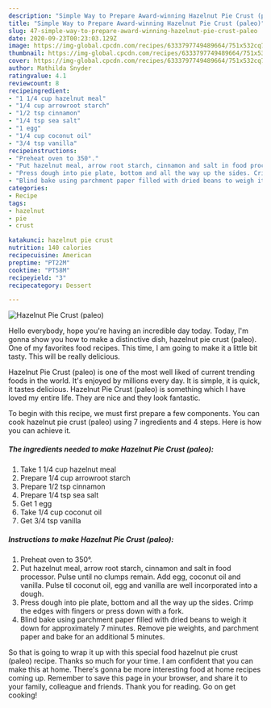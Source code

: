```yaml
---
description: "Simple Way to Prepare Award-winning Hazelnut Pie Crust (paleo)"
title: "Simple Way to Prepare Award-winning Hazelnut Pie Crust (paleo)"
slug: 47-simple-way-to-prepare-award-winning-hazelnut-pie-crust-paleo
date: 2020-09-23T00:23:03.129Z
image: https://img-global.cpcdn.com/recipes/6333797749489664/751x532cq70/hazelnut-pie-crust-paleo-recipe-main-photo.jpg
thumbnail: https://img-global.cpcdn.com/recipes/6333797749489664/751x532cq70/hazelnut-pie-crust-paleo-recipe-main-photo.jpg
cover: https://img-global.cpcdn.com/recipes/6333797749489664/751x532cq70/hazelnut-pie-crust-paleo-recipe-main-photo.jpg
author: Mathilda Snyder
ratingvalue: 4.1
reviewcount: 8
recipeingredient:
- "1 1/4 cup hazelnut meal"
- "1/4 cup arrowroot starch"
- "1/2 tsp cinnamon"
- "1/4 tsp sea salt"
- "1 egg"
- "1/4 cup coconut oil"
- "3/4 tsp vanilla"
recipeinstructions:
- "Preheat oven to 350°."
- "Put hazelnut meal, arrow root starch, cinnamon and salt in food processor. Pulse until no clumps remain. Add egg, coconut oil and vanilla. Pulse til coconut oil, egg and vanilla are well incorporated into a dough."
- "Press dough into pie plate, bottom and all the way up the sides. Crimp the edges with fingers or press down with a fork."
- "Blind bake using parchment paper filled with dried beans to weigh it down for approximately 7 minutes. Remove pie weights, and parchment paper and bake for an additional 5 minutes."
categories:
- Recipe
tags:
- hazelnut
- pie
- crust

katakunci: hazelnut pie crust 
nutrition: 140 calories
recipecuisine: American
preptime: "PT22M"
cooktime: "PT58M"
recipeyield: "3"
recipecategory: Dessert

---
```



![Hazelnut Pie Crust (paleo)](https://img-global.cpcdn.com/recipes/6333797749489664/751x532cq70/hazelnut-pie-crust-paleo-recipe-main-photo.jpg)

Hello everybody, hope you're having an incredible day today. Today, I'm gonna show you how to make a distinctive dish, hazelnut pie crust (paleo). One of my favorites food recipes. This time, I am going to make it a little bit tasty. This will be really delicious.

Hazelnut Pie Crust (paleo) is one of the most well liked of current trending foods in the world. It's enjoyed by millions every day. It is simple, it is quick, it tastes delicious. Hazelnut Pie Crust (paleo) is something which I have loved my entire life. They are nice and they look fantastic.




To begin with this recipe, we must first prepare a few components. You can cook hazelnut pie crust (paleo) using 7 ingredients and 4 steps. Here is how you can achieve it.

##### The ingredients needed to make Hazelnut Pie Crust (paleo):

1. Take 1 1/4 cup hazelnut meal
1. Prepare 1/4 cup arrowroot starch
1. Prepare 1/2 tsp cinnamon
1. Prepare 1/4 tsp sea salt
1. Get 1 egg
1. Take 1/4 cup coconut oil
1. Get 3/4 tsp vanilla




##### Instructions to make Hazelnut Pie Crust (paleo):

1. Preheat oven to 350°.
1. Put hazelnut meal, arrow root starch, cinnamon and salt in food processor. Pulse until no clumps remain. Add egg, coconut oil and vanilla. Pulse til coconut oil, egg and vanilla are well incorporated into a dough.
1. Press dough into pie plate, bottom and all the way up the sides. Crimp the edges with fingers or press down with a fork.
1. Blind bake using parchment paper filled with dried beans to weigh it down for approximately 7 minutes. Remove pie weights, and parchment paper and bake for an additional 5 minutes.




So that is going to wrap it up with this special food hazelnut pie crust (paleo) recipe. Thanks so much for your time. I am confident that you can make this at home. There's gonna be more interesting food at home recipes coming up. Remember to save this page in your browser, and share it to your family, colleague and friends. Thank you for reading. Go on get cooking!
